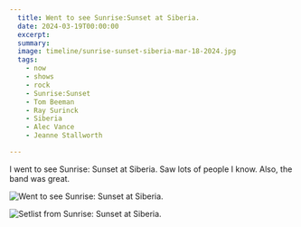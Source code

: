 ```yaml
---
  title: Went to see Sunrise:Sunset at Siberia.
  date: 2024-03-19T00:00:00
  excerpt: 
  summary: 
  image: timeline/sunrise-sunset-siberia-mar-18-2024.jpg
  tags:
    - now
    - shows
    - rock
    - Sunrise:Sunset
    - Tom Beeman
    - Ray Surinck
    - Siberia
    - Alec Vance
    - Jeanne Stallworth

---
```


I went to see Sunrise: Sunset at Siberia. Saw lots of people I know. Also, the band was great.

![Went to see Sunrise: Sunset at Siberia.](/static/img/timeline/sunrise-sunset-siberia-mar-18-2024.jpg)

![Setlist from Sunrise: Sunset at Siberia.](/static/img/timeline/sunrise-sunset-set-list-mar-18-2024.jpg)